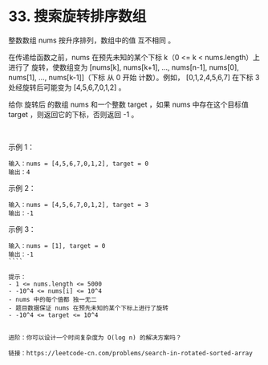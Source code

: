 # 33. 搜索旋转排序数组

整数数组 nums 按升序排列，数组中的值 互不相同 。

在传递给函数之前，nums 在预先未知的某个下标 k（0 <= k < nums.length）上进行了 旋转，使数组变为 [nums[k], nums[k+1], ..., nums[n-1], nums[0], nums[1], ..., nums[k-1]]（下标 从 0 开始 计数）。例如， [0,1,2,4,5,6,7] 在下标 3 处经旋转后可能变为 [4,5,6,7,0,1,2] 。

给你 旋转后 的数组 nums 和一个整数 target ，如果 nums 中存在这个目标值 target ，则返回它的下标，否则返回 -1 。

 

示例 1：
````
输入：nums = [4,5,6,7,0,1,2], target = 0
输出：4
````
示例 2：
````
输入：nums = [4,5,6,7,0,1,2], target = 3
输出：-1
````
示例 3：
````
输入：nums = [1], target = 0
输出：-1
```` 

提示：
- 1 <= nums.length <= 5000
- -10^4 <= nums[i] <= 10^4
- nums 中的每个值都 独一无二
- 题目数据保证 nums 在预先未知的某个下标上进行了旋转
- -10^4 <= target <= 10^4
 

进阶：你可以设计一个时间复杂度为 O(log n) 的解决方案吗？

链接：https://leetcode-cn.com/problems/search-in-rotated-sorted-array